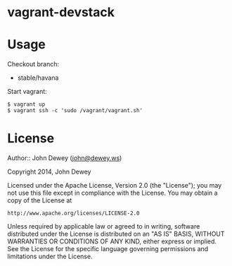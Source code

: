 vagrant-devstack
================

Usage
=====

Checkout branch:

* stable/havana

Start vagrant:

    $ vagrant up
    $ vagrant ssh -c 'sudo /vagrant/vagrant.sh'

License
=======

Author:: John Dewey (<john@dewey.ws>)

Copyright 2014, John Dewey

Licensed under the Apache License, Version 2.0 (the "License");
you may not use this file except in compliance with the License.
You may obtain a copy of the License at

    http://www.apache.org/licenses/LICENSE-2.0

Unless required by applicable law or agreed to in writing, software
distributed under the License is distributed on an "AS IS" BASIS,
WITHOUT WARRANTIES OR CONDITIONS OF ANY KIND, either express or implied.
See the License for the specific language governing permissions and
limitations under the License.
